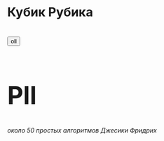 <div class="container">
  <div class="row">
    <div class="col-xs-5 col1">
    <h1>Кубик Рубика<h1>
    <div class="col-xs-5 col2">
      <button type="button" class="btn btn-primary">oll</button> 
      <h1> Pll  </h1>
    </div>
  </div>
 </div>






<h6 50> около 50 простых алгоритмов Джесики Фридрих
